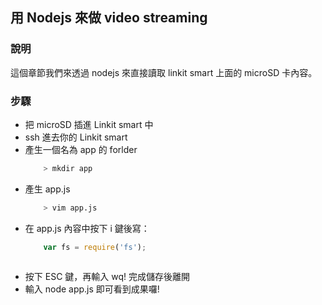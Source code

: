 ## 用 Nodejs 來做 video streaming 

### 說明

這個章節我們來透過 nodejs 來直接讀取 linkit smart 上面的 microSD 卡內容。

### 步驟

* 把 microSD 插進 Linkit smart 中
* ssh 進去你的 Linkit smart
* 產生一個名為 app 的 forlder
    ```sh
        > mkdir app
    ```
* 產生 app.js 
    ```sh
        > vim app.js
    ```
* 在 app.js 內容中按下 i 鍵後寫：
    ``` js
        var fs = require('fs');
        
    ```
* 按下 ESC 鍵，再輸入 wq! 完成儲存後離開
* 輸入 node app.js 即可看到成果囉! 


    

        

    